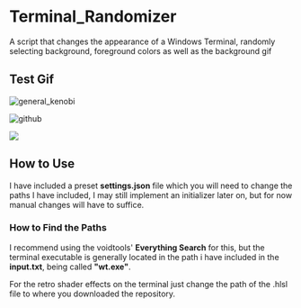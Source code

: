 # Terminal_Randomizer
A script that changes the appearance of a Windows Terminal, randomly selecting background, foreground colors as well as the background gif


## Test Gif
![general_kenobi](https://user-images.githubusercontent.com/62015174/199112782-bd6ed7fe-e227-406c-819a-37b13e3bafd3.gif)


![github](https://github.com/Terminal_Randomizer/readme_assets/hello_there.gif)

![](https://github.com/Terminal_Randomizer/readme_assets/general_kenobi.gif)


## How to Use
I have included a preset **settings.json** file which you will need to change the paths I have included, I may still implement an initializer later on, but for now manual changes will have to suffice.

### How to Find the Paths
I recommend using the voidtools' **Everything Search** for this, but the terminal executable is generally located in the path i have included in the **input.txt**, being called **"wt.exe"**.

For the retro shader effects on the terminal just change the path of the .hlsl file to where you downloaded the repository.


